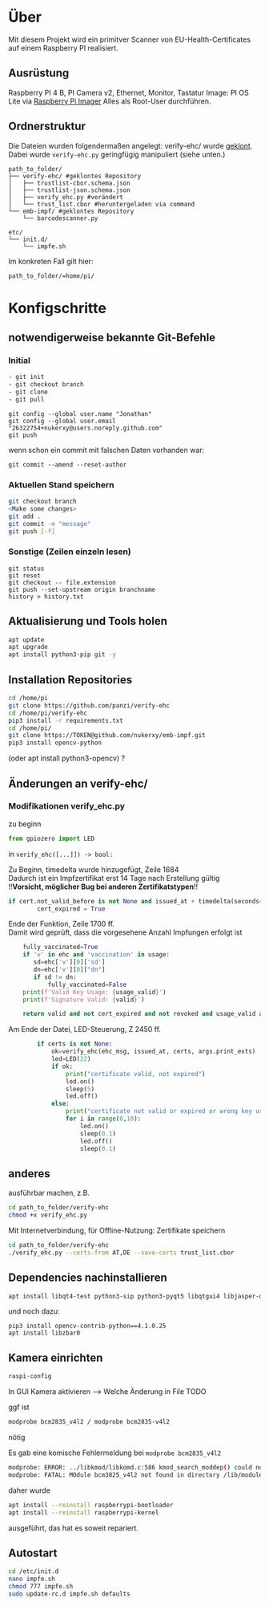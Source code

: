 # Über

Mit diesem Projekt wird ein primitver Scanner von EU-Health-Certificates auf einem Raspberry PI realisiert.

## Ausrüstung

Raspberry PI 4 B, PI Camera v2, Ethernet, Monitor, Tastatur
Image: PI OS Lite via [Raspberry Pi Imager](https://www.raspberrypi.com/software/)
Alles als Root-User durchführen.

## Ordnerstruktur

Die Dateien wurden folgendermaßen angelegt:
verify-ehc/ wurde [geklont](https://github.com/panzi/verify-ehc). Dabei wurde `verify-ehc.py` geringfügig manipuliert (siehe unten.)
```
path_to_folder/
├── verify-ehc/ #geklontes Repository
│   ├── trustlist-cbor.schema.json
│   ├── trustlist-json.schema.json
│   ├── verify_ehc.py #verändert
│   └── trust_list.cbor #heruntergeladen via command
└── emb-impf/ #geklontes Repository
    └── barcodescanner.py
```
```
etc/
└── init.d/
    └── impfe.sh
```

Im konkreten Fall gilt hier:
```sh
path_to_folder/=home/pi/
```

# Konfigschritte

## notwendigerweise bekannte Git-Befehle

### Initial

``` sh
- git init
- git checkout branch
- git clone
- git pull
```

```
git config --global user.name "Jonathan"
git config --global user.email "26322754+nukerxy@users.noreply.github.com"
git push
```

wenn schon ein commit mit falschen Daten vorhanden war:

```
git commit --amend --reset-author
```
### Aktuellen Stand speichern

``` sh
git checkout branch
<Make some changes>
git add .
git commit -m "message"
git push [-f]
```
### Sonstige (Zeilen einzeln lesen)

```
git status
git reset
git checkout -- file.extension
git push --set-upstream origin branchname
history > history.txt
```

## Aktualisierung und Tools holen

``` sh
apt update
apt upgrade
apt install python3-pip git -y
```

## Installation Repositories

```sh
cd /home/pi
git clone https://github.com/panzi/verify-ehc
cd /home/pi/verify-ehc
pip3 install -r requirements.txt
cd /home/pi/
git clone https://TOKEN@github.com/nukerxy/emb-impf.git
pip3 install opencv-python
```
(oder apt install python3-opencv) ?

## Änderungen an verify-ehc/

### Modifikationen verify_ehc.py
zu beginn
```python
from gpiozero import LED
```
in
`verify_ehc([...]]) -> bool:`

Zu Beginn, timedelta wurde hinzugefügt, Zeile 1684 \
Dadurch ist ein Impfzertifikat erst 14 Tage nach Erstellung gültig \
!!**Vorsicht, möglicher Bug bei anderen Zertifikatstypen**!!
```python
if cert.not_valid_before is not None and issued_at + timedelta(seconds=1209600) < cert.not_valid_before:
        cert_expired = True
```
Ende der Funktion, Zeile 1700 ff. \
Damit wird geprüft, dass die vorgesehene Anzahl Impfungen erfolgt ist
```python
    fully_vaccinated=True
    if 'v' in ehc and 'vaccination' in usage:
       sd=ehc['v'][0]['sd']
       dn=ehc['v'][0]["dn"]
       if sd != dn:
           fully_vaccinated=False
    print(f'Valid Key Usage: {usage_valid}')
    print(f'Signature Valid: {valid}')

    return valid and not cert_expired and not revoked and usage_valid and fully_vaccinated
```
Am Ende der Datei, LED-Steuerung, Z 2450 ff.
```python
        if certs is not None:
            ok=verify_ehc(ehc_msg, issued_at, certs, args.print_exts)
            led=LED(22)
            if ok:
                print("certificate valid, not expired")
                led.on()
                sleep(5)
                led.off()
            else:
                print("certificate not valid or expired or wrong key usage")
                for i in range(0,10):
                    led.on()
                    sleep(0.1)
                    led.off()
                    sleep(0.1)
```
## anderes
ausführbar machen, z.B.
```sh
cd path_to_folder/verify-ehc
chmod +x verify_ehc.py
```

Mit Internetverbindung, für Offline-Nutzung: Zertifikate speichern
```sh
cd path_to_folder/verify-ehc
./verify_ehc.py --certs-from AT,DE --save-certs trust_list.cbor
```

## Dependencies nachinstallieren

``` sh
apt install libqt4-test python3-sip python3-pyqt5 libqtgui4 libjasper-dev libatlas-base-dev
```
und noch dazu:

```
pip3 install opencv-contrib-python==4.1.0.25
apt install libzbar0
```
## Kamera einrichten

``` sh
raspi-config
```
In GUI Kamera aktivieren --> Welche Änderung in File TODO

ggf ist
``` sh
modprobe bcm2835_v4l2 / modprobe bcm2835-v4l2
```
nötig

Es gab eine komische Fehlermeldung bei `modprobe bcm2835_v4l2`
```sh
modprobe: ERROR: ../libkmod/libkomd.c:586 kmod_search_moddep() could not open moddep file '/lib/modules/5.10.17-71+/modules.dep.bin'
modprobe: FATAL: MOdule bcm3825_v4l2 not found in directory /lib/modules/5.10.17-v71+
```

daher wurde
``` sh
apt install --reinstall raspberrypi-bootloader
apt install --reinstall raspberrypi-kernel
```
ausgeführt, das hat es soweit repariert.

## Autostart

``` sh
cd /etc/init.d
nano impfe.sh
chmod 777 impfe.sh
sudo update-rc.d impfe.sh defaults
```
